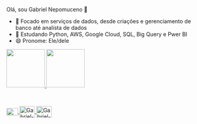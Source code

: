 Olá, sou Gabriel Nepomuceno 👋

- 🔭 Focado em serviços de dados, desde criações e gerenciamento de banco até analista de dados
- 🌱 Estudando Python, AWS, Google Cloud, SQL, Big Query e Pwer BI
- 😄 Pronome: Ele/dele

<div>
  <a href="https://github.com/GabrielNepomuceno">
  <img height="100em" src="https://github-readme-stats.vercel.app/api/top-langs/?username=GabrielNepomuceno&show_icons=true&theme=dark&include_all_commits=true&count_private=tre" />
  <img height="100em" src="https://github-readme-stats.vercel.app/api/top-langs/?username=GabrielNepomuceno&layout=compact&langs_count=16&theme=dark"/>
</div>

##

<div style="display: inline_block"><br>
  <img align="center" alt="Gabriel-Pandas" height="20" width="30" src="https://cdn.jsdelivr.net/gh/devicons/devicon/icons/adonisjs/adonisjs-original.svg" />
  <img align="center" alt="Gabriel-Python" height="30" width="40" src="https://raw.githubusercontent.com/devicons/master/icons/python/python-original.svg" />   
  <img align="center" alt="Gabriel-Python" height="30" width="40" src="https://cdn.jsdelivr.net/gh/devicons/devicon/icons/adonisjs/adonisjs-original.svg" />     
</div>                                                                                                                                                                                                                                                                                        

